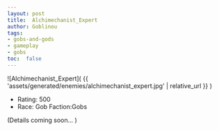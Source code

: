 ```yaml
---
layout: post
title:  Alchimechanist_Expert
author: Goblinou
tags:
- gobs-and-gods
- gameplay
- gobs
toc:  false
---
```


![Alchimechanist_Expert]( {{ 'assets/generated/enemies/alchimechanist_expert.jpg' | relative_url }} )
- Rating: 500
- Race: Gob  Faction:Gobs

(Details coming soon... )